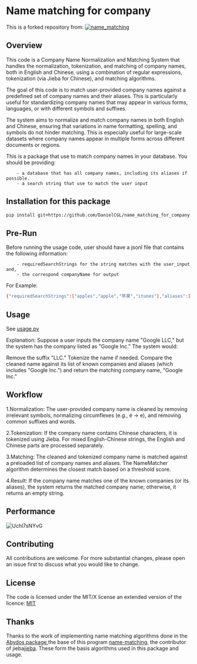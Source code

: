 # Name matching for company
This is a forked repository from:
[![name_matching](https://github.com/DeNederlandscheBank/name_matching/actions/workflows/python-app.yml/badge.svg?branch=main)](https://github.com/DeNederlandscheBank/name_matching/actions/workflows/python-app.yml)


## Overview
This code is a Company Name Normalization and Matching System that handles the normalization, tokenization, and matching of company names, both in English and Chinese, using a combination of regular expressions, tokenization (via Jieba for Chinese), and matching algorithms. 

The goal of this code is to match user-provided company names against a predefined set of company names and their aliases. This is particularly useful for standardizing company names that may appear in various forms, languages, or with different symbols and suffixes. 

The system aims to normalize and match company names in both English and Chinese, ensuring that variations in name formatting, spelling, and symbols do not hinder matching. This is especially useful for large-scale datasets where company names appear in multiple forms across different documents or regions.

This is a package that use to match company names in your database. You should be providing:

        - a database that has all company names, including its aliases if possible.
        - a search string that use to match the user input


## Installation for this package
```bash
pip install git+https://github.com/DanielCGL/name_matching_for_company.git
```


## Pre-Run
Before running the usage code, user should have a jsonl file that contains the following information:

        - requiredSearchStrings for the string matches with the user_input and,
        - the correspond companyName for output
        
For Example:
```bash
{"requiredSearchStrings":["apples","apple","苹果","itunes"],"aliases":["iTunes","Apple's","Apple","苹果公司"],"companyName":"Apple Inc."}
```


## Usage
See [usage.py](https://github.com/DanielCGL/name_matching_for_company/blob/main/usage.py)

Explanation: Suppose a user inputs the company name "Google LLC," but the system has the company listed as "Google Inc." The system would:

Remove the suffix "LLC."
Tokenize the name if needed.
Compare the cleaned name against its list of known companies and aliases (which includes "Google Inc.") and return the matching company name, "Google Inc."


## Workflow
1.Normalization:
The user-provided company name is cleaned by removing irrelevant symbols, normalizing circumflexes (e.g., é → e), and removing common suffixes and words.

2.Tokenization:
If the company name contains Chinese characters, it is tokenized using Jieba. For mixed English-Chinese strings, the English and Chinese parts are processed separately.

3.Matching:
The cleaned and tokenized company name is matched against a preloaded list of company names and aliases. The NameMatcher algorithm determines the closest match based on a threshold score.

4.Result:
If the company name matches one of the known companies (or its aliases), the system returns the matched company name; otherwise, it returns an empty string.

## Performance
![Uchl7sNYvG](https://github.com/user-attachments/assets/c0ad3764-6318-48c8-ad55-b58cfa97aba5)




## Contributing
All contributions are welcome. For more substantial changes, please open an issue first to discuss what you would like to change.


## License
The code is licensed under the MIT/X license an extended version of the licence: [MIT](https://choosealicense.com/licenses/mit/)


## Thanks
Thanks to the work of implementing name matching algorithms done in the [Abydos package](https://github.com/chrislit/abydos),the base of this program [name-matching](https://github.com/DeNederlandscheBank/name_matching), the contributor of jieba[jieba](https://github.com/fxsjy/jieba). These form the basis algorithms used in this package and usage.
